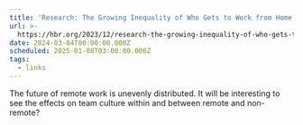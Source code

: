 ```yaml
---
title: 'Research: The Growing Inequality of Who Gets to Work from Home'
url: >-
  https://hbr.org/2023/12/research-the-growing-inequality-of-who-gets-to-work-from-home
date: 2024-03-04T00:00:00.000Z
scheduled: 2025-01-08T03:00:00.000Z
tags:
  - links
---
```


The future of remote work is unevenly distributed. It will be interesting to see the effects on team culture within and between remote and non-remote?
